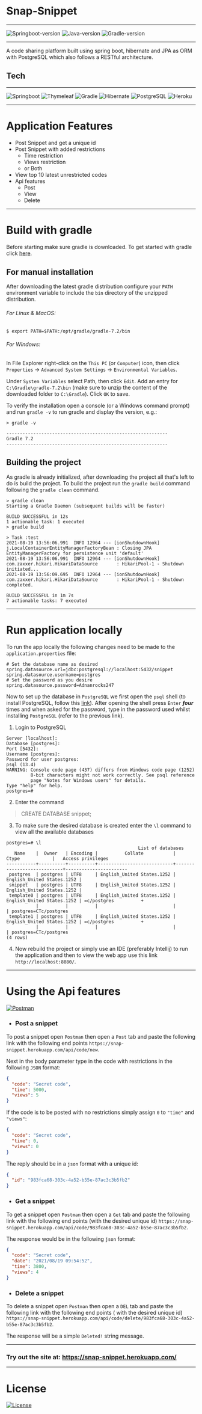 # Snap-Snippet

___
![Springboot-version](https://img.shields.io/badge/springboot-2.5.3-green?style=for-the-badge&logo=springboot)
![Java-version](https://img.shields.io/badge/java-15-yellowgreen?style=for-the-badge&logo=java)
![Gradle-version](https://img.shields.io/badge/gradle-7.1.1-blue?style=for-the-badge&logo=gradle)
___
A code sharing platform built using spring boot, hibernate and JPA as ORM with PostgreSQL which also follows a RESTful
architecture.

## Tech

___
![Springboot](https://img.shields.io/badge/SpringBoot-6DB33F?style=for-the-badge&logo=springboot&logoColor=white)
![Thymeleaf](https://img.shields.io/badge/Thymeleaf-006400?style=for-the-badge&logo=thymeleaf)
![Gradle](https://img.shields.io/badge/Gradle-192841?style=for-the-badge&logo=gradle)
![Hibernate](https://img.shields.io/badge/Hibernate-D8BB78?style=for-the-badge&logo=hibernate&logoColor=black)
![PostgreSQL](https://img.shields.io/badge/PostgreSQL-316192?style=for-the-badge&logo=postgresql&logoColor=white)
![Heroku](https://img.shields.io/badge/Heroku-430098?style=for-the-badge&logo=heroku&logoColor=white)
___

# Application Features

- Post Snippet and get a unique id
- Post Snippet with added restrictions
    - Time restriction
    - Views restriction
    - or Both
- View top 10 latest unrestricted codes
- Api features
    - Post
    - View
    - Delete

___

# Build with gradle

Before starting make sure gradle is downloaded. To get started with gradle click
[here](https://gradle.org/).

## For manual installation

After downloading the latest gradle distribution configure your `PATH` environment variable to include the `bin`
directory of the unzipped distribution.

###### *For Linux & MacOS:*

```shell
$ export PATH=$PATH:/opt/gradle/gradle-7.2/bin
```

###### *For Windows:*

In File Explorer right-click on the `This PC` (or `Computer`) icon, then click `Properties` ->
`Advanced System Settings` -> `Environmental Variables`.

Under `System Variables` select Path, then click `Edit`. Add an entry for `C:\Gradle\gradle-7.2\bin`
(make sure to unzip the content of the downloaded folder to `C:\Gradle`). Click `OK` to save.

To verify the installation open a console (or a Windows command prompt) and run `gradle -v` to run gradle and display
the version, e.g.:

```shell
> gradle -v

------------------------------------------------------------
Gradle 7.2
------------------------------------------------------------
```

## Building the project

As gradle is already initialized, after downloading the project all that's left to do is build the project. To build the
project run the `gradle build` command following the `gradle clean` command.

```shell
> gradle clean
Starting a Gradle Daemon (subsequent builds will be faster)

BUILD SUCCESSFUL in 12s
1 actionable task: 1 executed
> gradle build

> Task :test
2021-08-19 13:56:06.991  INFO 12964 --- [ionShutdownHook] j.LocalContainerEntityManagerFactoryBean : Closing JPA EntityManagerFactory for persistence unit 'default'
2021-08-19 13:56:06.991  INFO 12964 --- [ionShutdownHook] com.zaxxer.hikari.HikariDataSource       : HikariPool-1 - Shutdown initiated...
2021-08-19 13:56:09.695  INFO 12964 --- [ionShutdownHook] com.zaxxer.hikari.HikariDataSource       : HikariPool-1 - Shutdown completed.

BUILD SUCCESSFUL in 1m 7s
7 actionable tasks: 7 executed
```

___

# Run application locally

To run the app locally the following changes need to be made to the
`application.properties` file:

```properties
# Set the database name as desired
spring.datasource.url=jdbc:postgresql://localhost:5432/snippet
spring.datasource.username=postgres
# Set the password as you desire
spring.datasource.password=Adnanrocks247
```

Now to set up the database in `PostgreSQL` we first open the `psql` shell (to install PostgreSQL, follow
this [link](https://www.postgresql.org/download/windows/)). After opening the shell press `Enter` ***four*** times and
when asked for the password, type in the password used whilst installing `PostgreSQL` (refer to the previous link).

1. Login to PostgreSQL

```shell
Server [localhost]:
Database [postgres]:
Port [5432]:
Username [postgres]:
Password for user postgres:
psql (13.4)
WARNING: Console code page (437) differs from Windows code page (1252)
         8-bit characters might not work correctly. See psql reference
         page "Notes for Windows users" for details.
Type "help" for help.
postgres=#
```

2. Enter the command

> CREATE DATABASE snippet;

3. To make sure the desired database is created enter the `\l` command to view all the available databases

```shell
postgres=# \l
                                                 List of databases
   Name    |  Owner   | Encoding |          Collate           |           Ctype            |   Access privileges
-----------+----------+----------+----------------------------+----------------------------+-----------------------
 postgres  | postgres | UTF8     | English_United States.1252 | English_United States.1252 |
 snippet   | postgres | UTF8     | English_United States.1252 | English_United States.1252 |
 template0 | postgres | UTF8     | English_United States.1252 | English_United States.1252 | =c/postgres          +
           |          |          |                            |                            | postgres=CTc/postgres
 template1 | postgres | UTF8     | English_United States.1252 | English_United States.1252 | =c/postgres          +
           |          |          |                            |                            | postgres=CTc/postgres
(4 rows)
```

4. Now rebuild the project or simply use an IDE (preferably Intellij) to run the application and then to view the web
   app use this link `http://localhost:8080/`.

___

# Using the Api features

[![Postman](https://img.shields.io/badge/Postman-FF6C37?style=for-the-badge&logo=postman&logoColor=white)](https://www.postman.com/downloads/)

- ### Post a snippet

To post a snippet open `Postman` then open a `Post` tab and paste the following link with the following end
points `https://snap-snippet.herokuapp.com/api/code/new`.

Next in the body parameter type in the code with restrictions in the following `JSON` format:

```json
{
  "code": "Secret code",
  "time": 5000,
  "views": 5
}
```

If the code is to be posted with no restrictions simply assign `0` to `"time"` and `"views"`:

```json
{
  "code": "Secret code",
  "time": 0,
  "views": 0
}
```

The reply should be in a `json` format with a unique id:

```json
{
  "id": "983fca68-303c-4a52-b55e-87ac3c3b5fb2"
}
```

- ### Get a snippet

To get a snippet open `Postman` then open a `Get` tab and paste the following link with the following end points (with
the desired unique id) `https://snap-snippet.herokuapp.com/api/code/983fca68-303c-4a52-b55e-87ac3c3b5fb2`.

The response would be in the following `json` format:

```json
{
  "code": "Secret code",
  "date": "2021/08/19 09:54:52",
  "time": 3800,
  "views": 4
}
```

- ### Delete a snippet

To delete a snippet open `Postman` then open a `DEL` tab and paste the following link with the following end points (
with the desired unique id) `https://snap-snippet.herokuapp.com/api/code/delete/983fca68-303c-4a52-b55e-87ac3c3b5fb2`.

The response will be a simple `Deleted!` string message.

___

### Try out the site at: https://snap-snippet.herokuapp.com/

___

# License

[![License](https://img.shields.io/badge/License-Apache%202.0-blue.svg)](https://opensource.org/licenses/Apache-2.0)